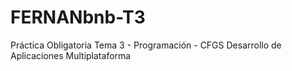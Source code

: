 # FERNANbnb-T3
Práctica Obligatoria Tema 3 - Programación - CFGS Desarrollo de Aplicaciones Multiplataforma
